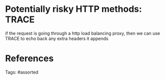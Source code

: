 # Potentially risky HTTP methods: TRACE
if the request is going through a http load balancing proxy,
then we can use TRACE to echo back any extra headers it appends

# References

Tags:
    #assorted

